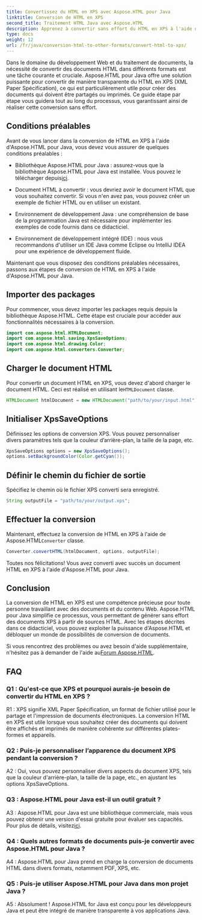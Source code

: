```yaml
---
title: Convertissez du HTML en XPS avec Aspose.HTML pour Java
linktitle: Conversion de HTML en XPS
second_title: Traitement HTML Java avec Aspose.HTML
description: Apprenez à convertir sans effort du HTML en XPS à l'aide d'Aspose.HTML pour Java. Créez facilement des documents multiplateformes.
type: docs
weight: 12
url: /fr/java/conversion-html-to-other-formats/convert-html-to-xps/
---
```

Dans le domaine du développement Web et du traitement de documents, la nécessité de convertir des documents HTML dans différents formats est une tâche courante et cruciale. Aspose.HTML pour Java offre une solution puissante pour convertir de manière transparente du HTML en XPS (XML Paper Spécification), ce qui est particulièrement utile pour créer des documents qui doivent être partagés ou imprimés. Ce guide étape par étape vous guidera tout au long du processus, vous garantissant ainsi de réaliser cette conversion sans effort.

## Conditions préalables

Avant de vous lancer dans la conversion de HTML en XPS à l'aide d'Aspose.HTML pour Java, vous devez vous assurer de quelques conditions préalables :

-  Bibliothèque Aspose.HTML pour Java : assurez-vous que la bibliothèque Aspose.HTML pour Java est installée. Vous pouvez le télécharger depuis[ici](https://releases.aspose.com/html/java/).

- Document HTML à convertir : vous devriez avoir le document HTML que vous souhaitez convertir. Si vous n'en avez pas, vous pouvez créer un exemple de fichier HTML ou en utiliser un existant.

- Environnement de développement Java : une compréhension de base de la programmation Java est nécessaire pour implémenter les exemples de code fournis dans ce didacticiel.

- Environnement de développement intégré (IDE) : nous vous recommandons d'utiliser un IDE Java comme Eclipse ou IntelliJ IDEA pour une expérience de développement fluide.

Maintenant que vous disposez des conditions préalables nécessaires, passons aux étapes de conversion de HTML en XPS à l'aide d'Aspose.HTML pour Java.

## Importer des packages

Pour commencer, vous devez importer les packages requis depuis la bibliothèque Aspose.HTML. Cette étape est cruciale pour accéder aux fonctionnalités nécessaires à la conversion.

```java
import com.aspose.html.HTMLDocument;
import com.aspose.html.saving.XpsSaveOptions;
import com.aspose.html.drawing.Color;
import com.aspose.html.converters.Converter;
```

## Charger le document HTML

 Pour convertir un document HTML en XPS, vous devez d'abord charger le document HTML. Ceci est réalisé en utilisant le`HTMLDocument` classe.

```java
HTMLDocument htmlDocument = new HTMLDocument("path/to/your/input.html");
```

## Initialiser XpsSaveOptions

Définissez les options de conversion XPS. Vous pouvez personnaliser divers paramètres tels que la couleur d’arrière-plan, la taille de la page, etc.

```java
XpsSaveOptions options = new XpsSaveOptions();
options.setBackgroundColor(Color.getCyan());
```

## Définir le chemin du fichier de sortie

Spécifiez le chemin où le fichier XPS converti sera enregistré.

```java
String outputFile = "path/to/your/output.xps";
```

## Effectuer la conversion

 Maintenant, effectuez la conversion de HTML en XPS à l'aide de Aspose.HTML`Converter` classe.

```java
Converter.convertHTML(htmlDocument, options, outputFile);
```

Toutes nos félicitations! Vous avez converti avec succès un document HTML en XPS à l'aide d'Aspose.HTML pour Java.

## Conclusion

La conversion de HTML en XPS est une compétence précieuse pour toute personne travaillant avec des documents et du contenu Web. Aspose.HTML pour Java simplifie ce processus, vous permettant de générer sans effort des documents XPS à partir de sources HTML. Avec les étapes décrites dans ce didacticiel, vous pouvez exploiter la puissance d'Aspose.HTML et débloquer un monde de possibilités de conversion de documents.

 Si vous rencontrez des problèmes ou avez besoin d'aide supplémentaire, n'hésitez pas à demander de l'aide au[Forum Aspose.HTML](https://forum.aspose.com/).

## FAQ

### Q1 : Qu'est-ce que XPS et pourquoi aurais-je besoin de convertir du HTML en XPS ?

R1 : XPS signifie XML Paper Spécification, un format de fichier utilisé pour le partage et l'impression de documents électroniques. La conversion HTML en XPS est utile lorsque vous souhaitez créer des documents qui doivent être affichés et imprimés de manière cohérente sur différentes plates-formes et appareils.

### Q2 : Puis-je personnaliser l’apparence du document XPS pendant la conversion ?

A2 : Oui, vous pouvez personnaliser divers aspects du document XPS, tels que la couleur d'arrière-plan, la taille de la page, etc., en ajustant les options XpsSaveOptions.

### Q3 : Aspose.HTML pour Java est-il un outil gratuit ?

 A3 : Aspose.HTML pour Java est une bibliothèque commerciale, mais vous pouvez obtenir une version d'essai gratuite pour évaluer ses capacités. Pour plus de détails, visitez[ici](https://releases.aspose.com/html/java).

### Q4 : Quels autres formats de documents puis-je convertir avec Aspose.HTML pour Java ?

A4 : Aspose.HTML pour Java prend en charge la conversion de documents HTML dans divers formats, notamment PDF, XPS, etc.

### Q5 : Puis-je utiliser Aspose.HTML pour Java dans mon projet Java ?

A5 : Absolument ! Aspose.HTML for Java est conçu pour les développeurs Java et peut être intégré de manière transparente à vos applications Java.